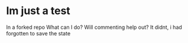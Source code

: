 # Im just a test
In a forked repo
What can I do?
Will commenting help out? It didnt, i had forgotten to save the state

